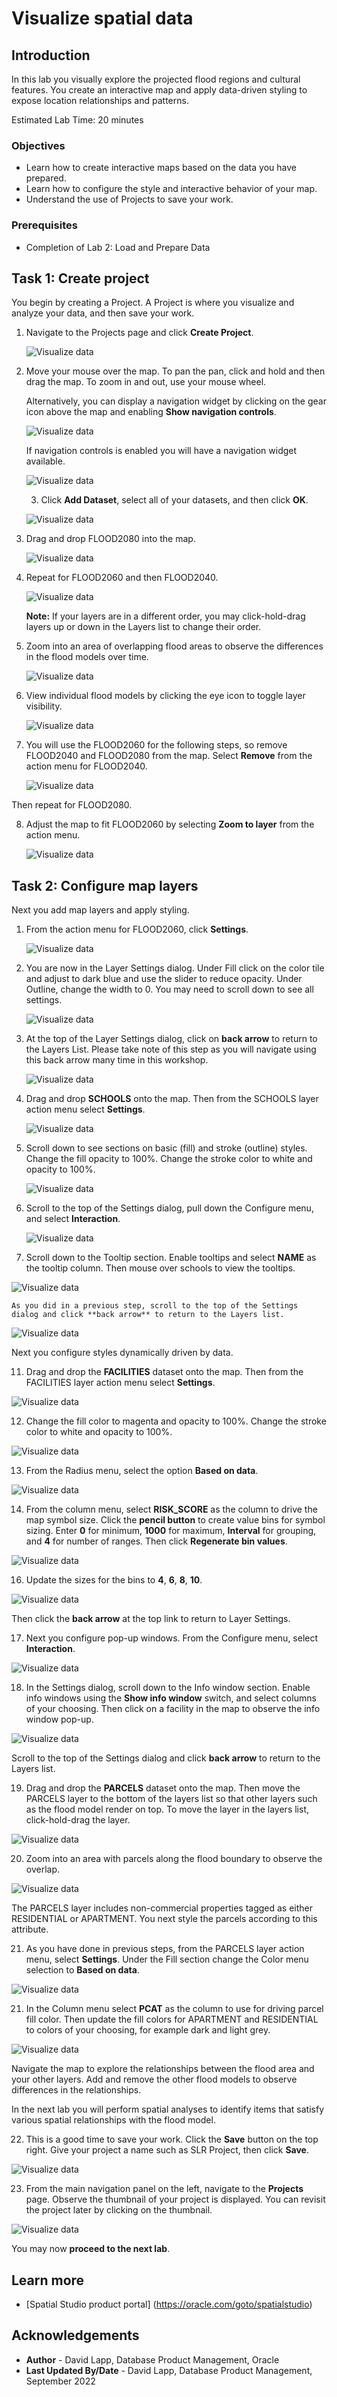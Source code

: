 # Visualize spatial data


## Introduction

In this lab you visually explore the projected flood regions and cultural features. You create an interactive map and apply data-driven styling to expose location relationships and patterns.

Estimated Lab Time: 20 minutes


### Objectives

* Learn how to create interactive maps based on the data you have prepared.
* Learn how to configure the style and interactive behavior of your map.
* Understand the use of Projects to save your work.

### Prerequisites

* Completion of Lab 2: Load and Prepare Data


## Task 1: Create project

You begin by creating a Project. A Project is where you visualize and analyze your data, and then save your work.

1. Navigate to the Projects page and click **Create Project**.

   ![Visualize data](images/vis-01.png)


2. Move your mouse over the map. To pan the pan, click and hold and then drag the map. To zoom in and out, use your mouse wheel. 

   Alternatively, you can display a navigation widget by clicking on the gear icon above the map and enabling **Show navigation controls**.

   ![Visualize data](images/vis-01a.png)

   If navigation controls is enabled you will have a navigation widget available. 

   ![Visualize data](images/vis-01b.png)

   3. Click **Add Dataset**, select all of your datasets, and then click **OK**.

   ![Visualize data](images/vis-02.png)

4. Drag and drop FLOOD2080 into the map. 

   ![Visualize data](images/vis-03.png)

5. Repeat for FLOOD2060 and then FLOOD2040.

   ![Visualize data](images/vis-04.png)

   **Note:** If your layers are in a different order, you may click-hold-drag layers up or down in the Layers list to change their order.

6. Zoom into an area of overlapping flood areas to observe the differences in the flood models over time. 

   ![Visualize data](images/vis-05.png)

7. View individual flood models by clicking the eye icon to toggle layer visibility.  

   ![Visualize data](images/vis-06.png)

8. You will use the FLOOD2060 for the following steps, so remove FLOOD2040 and FLOOD2080 from the map. Select **Remove** from the action menu for FLOOD2040.

   ![Visualize data](images/vis-07.png)

  Then repeat for FLOOD2080.

8. Adjust the map to fit FLOOD2060 by selecting **Zoom to layer** from the action menu.

   ![Visualize data](images/vis-08.png)

## Task 2: Configure map layers

Next you add map layers and apply styling.

1. From the action menu for FLOOD2060, click **Settings**.

   ![Visualize data](images/vis-09.png)

2. You are now in the Layer Settings dialog. Under Fill click on the color tile and adjust to dark blue and use the slider to reduce opacity. Under Outline, change the width to 0. You may need to scroll down to see all settings.

   ![Visualize data](images/vis-10.png)

3. At the top of the Layer Settings dialog, click on **back arrow** to return to the Layers List. Please take note of this step as you will navigate using this back arrow many time in this workshop. 

   ![Visualize data](images/vis-11.png)

4. Drag and drop **SCHOOLS** onto the map. Then from the SCHOOLS layer action menu select **Settings**.

   ![Visualize data](images/vis-12.png)


5. Scroll down to see sections on basic (fill) and stroke (outline) styles. Change the fill opacity to 100%. Change the stroke color to white and opacity to 100%.

   ![Visualize data](images/vis-16.png)

6. Scroll to the top of the Settings dialog, pull down the Configure menu, and select **Interaction**.

   ![Visualize data](images/vis-17.png)

7.  Scroll down to the Tooltip section. Enable tooltips and select **NAME** as the tooltip column. Then mouse over schools to view the tooltips.

   ![Visualize data](images/vis-18.png)

    As you did in a previous step, scroll to the top of the Settings dialog and click **back arrow** to return to the Layers list.
   
   ![Visualize data](images/vis-18a.png)


   Next you configure styles dynamically driven by data.

11. Drag and drop the **FACILITIES** dataset onto the map. Then from the FACILITIES layer action menu select **Settings**.

   ![Visualize data](images/vis-19.png)

12. Change the fill color to magenta and opacity to 100%. Change the stroke color to white and opacity to 100%.

   ![Visualize data](images/vis-20.png)


13. From the Radius menu, select the option **Based on data**.

   ![Visualize data](images/vis-21.png)

14. From the column menu, select **RISK_SCORE** as the column to drive the map symbol size. Click the **pencil button** to create value bins for symbol sizing. Enter **0** for minimum, **1000** for maximum,  **Interval** for grouping, and **4** for number of ranges. Then click **Regenerate bin values**.

   ![Visualize data](images/vis-23.png)

16. Update the sizes for the bins to **4**, **6**, **8**, **10**.

   ![Visualize data](images/vis-24.png)

   Then click the **back arrow** at the top link to return to Layer Settings.

17. Next you configure pop-up windows. From the Configure menu, select **Interaction**.

   ![Visualize data](images/vis-25.png)

18. In the Settings dialog, scroll down to the Info window section. Enable info windows using the **Show info window** switch, and select columns of your choosing. Then click on a facility in the map to observe the info window pop-up.

   ![Visualize data](images/vis-26.png)

  Scroll to the top of the Settings dialog and click **back arrow** to return to the Layers list.

19. Drag and drop the **PARCELS** dataset onto the map. Then move the PARCELS layer to the bottom of the layers list so that other layers such as the flood model render on top. To move the layer in the layers list, click-hold-drag the layer. 

   ![Visualize data](images/vis-27.png)

20. Zoom into an area with parcels along the flood boundary to observe the overlap.

   ![Visualize data](images/vis-28.png)


 The PARCELS layer includes non-commercial properties tagged as either RESIDENTIAL or APARTMENT.  You next style the parcels according to this attribute.

21. As you have done in previous steps, from the PARCELS layer action menu, select **Settings**. Under the Fill section change the Color menu selection to **Based on data**.

   ![Visualize data](images/vis-29.png)

21. In the Column menu select **PCAT** as the column to use for driving parcel fill color. Then update the fill colors for APARTMENT and RESIDENTIAL to colors of your choosing, for example dark and light grey.

   ![Visualize data](images/vis-30.png)

   Navigate the map to explore the relationships between the flood area and your other layers. Add and remove the other flood models to observe differences in the relationships.

   In the next lab you will perform spatial analyses to identify items that satisfy various spatial relationships with the flood model.  

22. This is a good time to save your work. Click the **Save** button on the top right. Give your project a name such as SLR Project, then click **Save**.

   ![Visualize data](images/vis-31.png)


23. From the main navigation panel on the left, navigate to the **Projects** page. Observe the thumbnail of your project is displayed. You can revisit the project later by clicking on the thumbnail.

   ![Visualize data](images/vis-32.png)


You may now **proceed to the next lab**.

## Learn more
* [Spatial Studio product portal] (https://oracle.com/goto/spatialstudio)

## Acknowledgements
* **Author** - David Lapp, Database Product Management, Oracle
* **Last Updated By/Date** - David Lapp, Database Product Management, September 2022

